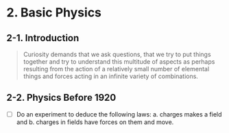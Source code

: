 # 2. Basic Physics
## 2-1. Introduction
  > Curiosity demands that we ask questions, that we try to put things together and try to understand this multitude of aspects as perhaps resulting from the action of a relatively small number of elemental things and forces acting in an infinite variety of combinations.

## 2-2. Physics Before 1920
- [ ] Do an experiment to deduce the following laws: a. charges makes a field and b. charges in fields have forces on them and move.